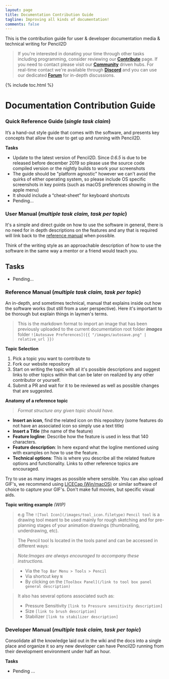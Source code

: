 ```yaml
---
layout: page
title: Documentation Contribution Guide
tagline: Improving all kinds of documentation!
comments: false
---
```


This is the contribution guide for user & developer documentation media & technical writing for Pencil2D

> If you're interested in donating your time through other tasks including programming, consider reviewing our [**Contribute**](/contribute/) page.
> If you need to contact please visit our [**Community**](/community/) driven hubs. For real-time contact we're available through [**Discord**](https://discord.gg/8FxdV2g) and you can use our dedicated [**Forum**](https://discuss.pencil2d.org/) for in-depth discussions.

{% include toc.html %}

# **Documentation Contribution Guide**

### Quick Reference Guide (_single task claim_)

It’s a hand-out style guide that comes with the software, and presents key concepts that allow the user to get up and running with Pencil2D.

**Tasks**

- Update to the latest version of Pencil2D. Since _0.6.5_ is due to be released before december 2019 so please use the source code compiled version or the nightly builds to work your screenshots
- The guide should be "platform agnostic" however we can't avoid the quirks of either operating system, so please include OS specific screenshots in key points (such as macOS preferences showing in the apple menu)
- It should include a “cheat-sheet” for keyboard shortcuts
- Pending...

### User Manual (_multiple task claim, task per topic_)
It's a simple and direct guide on how to use the software in general, there is no need for in depth descriptions on the features and any that is required will link back to the [reference manual]() when possible. 

Think of the writing style as an approachable description of how to use the software in the same way a mentor or a friend would teach you.

**Tasks**
- 
- Pending...

### Reference Manual (_multiple task claim, task per topic_)
An in-depth, and sometimes technical, manual that explains inside out how the software works (but still from a user perspective). Here it's important to be thorough but explain things in laymen's terms. 

> This is the markdown format to import an image that has been previously uploaded to the current documentation root folder **_images_** folder `![Autosave Preferences]({{ "/images/autosave.png" | relative_url }})`

**Topic Selection**

1. Pick a topic you want to contribute to
2. Fork our website repository
3. Start on writing the topic with all it's possible descriptions and suggest links to other topics within that can be later on realized by any other contributor or yourself.
4. Submit a PR and wait for it to be reviewed as well as possible changes that are suggested.

**Anatomy of a reference topic**
> _Format structure any given topic should have._

- **Insert an icon**, find the related icon on this repository (some features do not have an associated icon so simply use a text title)
- **Insert a Title** (the name of the feature)
- **Feature logline**: Describe how the feature is used in less that 140 characters. 
- **Feature description**: In here expand what the logline mentioned using with examples on how to use the feature.
- **Technical options**: This is where you describe all the related feature options and functionality. Links to other reference topics are encouraged.

Try to use as many images as possible where sensible. You can also upload GIF's, we recommend using [LICECap (Win/macOS)](https://www.cockos.com/licecap/) or similar software of choice to capture your GIF's. Don't make full movies, but specific visual aids.

**Topic writing example**
_(WIP)_

> e.g The `![Tool Icon](/images/tool_icon.filetype)` `Pencil tool` is a drawing tool meant to be used mainly for rough sketching and for pre-planning stages of your animation drawings (thumbnailing, underdrawing, etc). 

> The Pencil tool Is located in the tools panel and can be accessed in different ways:

> _Note:Images are always encouraged to accompany these instructions._

> - Via the `Top Bar Menu > Tools > Pencil`
> - Via shortcut key `N`
> - By clicking on the `[Toolbox Panel](/link to tool box panel general description)`

> It also has several options associated such as:
> - Pressure Sensitivity `[link to Pressure sensitivity description]`
> - Size `[link to brush description]`
> - Stabilizer `[link to stabilizer description]`

### Developer Manual (_multiple task claim, task per topic_)
Consolidate all the knowledge laid out in the wiki and the docs into a single place and organize it so any new developer can have Pencil2D running from their development environment under half an hour.

**Tasks**
- Pending ...